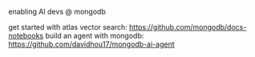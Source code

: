 enabling AI devs @ mongodb

get started with atlas vector search: https://github.com/mongodb/docs-notebooks
build an agent with mongodb: https://github.com/davidhou17/mongodb-ai-agent
